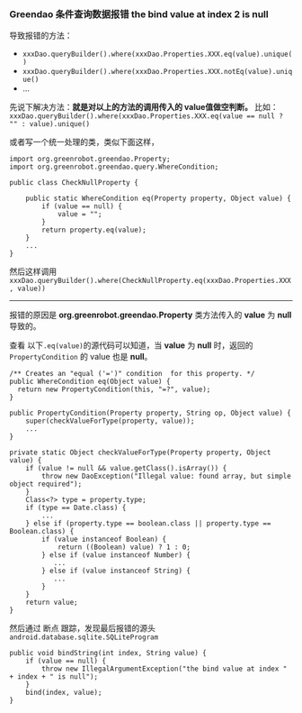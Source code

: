### Greendao 条件查询数据报错 the bind value at index 2 is null

导致报错的方法： 
* `xxxDao.queryBuilder().where(xxxDao.Properties.XXX.eq(value).unique()`
* `xxxDao.queryBuilder().where(xxxDao.Properties.XXX.notEq(value).unique()`
* ...

先说下解决方法：**就是对以上的方法的调用传入的 value值做空判断。**
比如：  `xxxDao.queryBuilder().where(xxxDao.Properties.XXX.eq(value == null ? "" : value).unique()`

或者写一个统一处理的类，类似下面这样，
```
import org.greenrobot.greendao.Property;
import org.greenrobot.greendao.query.WhereCondition;

public class CheckNullProperty {

    public static WhereCondition eq(Property property, Object value) {
        if (value == null) {
            value = "";
        }
        return property.eq(value);
    }
    ...
}

```

然后这样调用 `xxxDao.queryBuilder().where(CheckNullProperty.eq(xxxDao.Properties.XXX, value))`

---

报错的原因是 **org.greenrobot.greendao.Property** 类方法传入的 **value**  为 **null**  导致的。

查看 以下`.eq(value)`的源代码可以知道，当 **value** 为 **null** 时，返回的 `PropertyCondition` 的 value 也是 **null**。
```
/** Creates an "equal ('=')" condition  for this property. */
public WhereCondition eq(Object value) {
  return new PropertyCondition(this, "=?", value);
}
```
```
public PropertyCondition(Property property, String op, Object value) {
    super(checkValueForType(property, value));
    ...
}
```
```
private static Object checkValueForType(Property property, Object value) {
    if (value != null && value.getClass().isArray()) {
        throw new DaoException("Illegal value: found array, but simple object required");
    }
    Class<?> type = property.type;
    if (type == Date.class) {
        ...
    } else if (property.type == boolean.class || property.type == Boolean.class) {
        if (value instanceof Boolean) {
            return ((Boolean) value) ? 1 : 0;
        } else if (value instanceof Number) {
           ...
        } else if (value instanceof String) {
           ...
        }
    }
    return value;
}
```
然后通过 断点 跟踪，发现最后报错的源头 `android.database.sqlite.SQLiteProgram`
```
public void bindString(int index, String value) {
    if (value == null) {
        throw new IllegalArgumentException("the bind value at index " + index + " is null");
    }
    bind(index, value);
}
```


